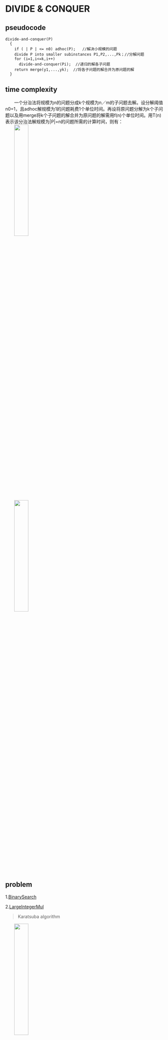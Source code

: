 # DIVIDE & CONQUER  
## pseudocode
```
divide-and-conquer(P)
  {  
    if ( | P | <= n0) adhoc(P);   //解决小规模的问题  
    divide P into smaller subinstances P1,P2,...,Pk；//分解问题  
    for (i=1,i<=k,i++)  
      divide-and-conquer(Pi);  //递归的解各子问题  
    return merge(y1,...,yk);  //将各子问题的解合并为原问题的解  
  }
```
## time complexity
　　一个分治法将规模为n的问题分成k个规模为n／m的子问题去解。设分解阈值n0=1，且adhoc解规模为1的问题耗费1个单位时间。再设将原问题分解为k个子问题以及用merge将k个子问题的解合并为原问题的解需用f(n)个单位时间。用T(n)表示该分治法解规模为|P|=n的问题所需的计算时间，则有：  
　　<img src=https://user-images.githubusercontent.com/58033867/111931117-7a651e80-8af5-11eb-9c9f-abddd2d5d3b9.png width="30%">
 
 　　<img src=https://user-images.githubusercontent.com/58033867/111931976-5efb1300-8af7-11eb-87a5-30663406c3f3.png width="30%">

## problem
1.[BinarySearch](https://github.com/Iris-Song/algorithm/blob/main/Divide%26Conquer/BinarySearch.cpp)

2.[LargeIntegerMul](https://github.com/Iris-Song/algorithm/blob/main/Divide%26Conquer/LargeIntegerMul.cpp)

>Karatsuba algorithm
 
　　<img src=https://user-images.githubusercontent.com/58033867/111934290-16922400-8afc-11eb-9584-9ae8aaff2429.png width="30%">

　　<img src=https://user-images.githubusercontent.com/58033867/111934527-87d1d700-8afc-11eb-8bcc-d76e502898a0.png width="30%">

　　<img src=https://user-images.githubusercontent.com/58033867/111934475-7092e980-8afc-11eb-8cd2-80305af1e3fc.png width="30%">

>time complexity
>
　　<img src=https://user-images.githubusercontent.com/58033867/111934657-d1babd00-8afc-11eb-8499-941339f88d5e.png width="30%">

　　<img src=https://user-images.githubusercontent.com/58033867/111934687-df704280-8afc-11eb-90d0-7715ec196374.png width="20%">

3.[MaxSubMax　最大字段和](https://github.com/Iris-Song/algorithm/blob/main/Divide%26Conquer/MaxSubSum.cpp)

4.[Strassen　matrix]()

　　　设A、B、C为三个矩阵，每个矩阵都是n×n矩阵
   
   <img src=https://user-images.githubusercontent.com/58033867/112094495-562d3e80-8bd6-11eb-8198-a10a113e24aa.png width="50%">
   
   
　　花费时间<img src=https://user-images.githubusercontent.com/58033867/112095281-2d597900-8bd7-11eb-9a53-7e4f27f0ca69.png width="5%">

   如下创建10个的矩阵
   
 　　<img src=https://user-images.githubusercontent.com/58033867/112095332-42360c80-8bd7-11eb-9294-72eed39d1e25.png width="20%">

   
　　花费时间 <img src=https://user-images.githubusercontent.com/58033867/112095347-511cbf00-8bd7-11eb-93fd-a2e2cb3844a9.png width="5%">。

   递归地计算7个矩阵积<img src=https://user-images.githubusercontent.com/58033867/112095505-950fc400-8bd7-11eb-90be-179d4bc914a3.png width="10%">
 ，每个矩阵 <img src=https://user-images.githubusercontent.com/58033867/112095520-9e992c00-8bd7-11eb-95e8-5bb8001b57c9.png width="2%">
都是<img src=https://user-images.githubusercontent.com/58033867/112095450-7d384000-8bd7-11eb-8503-11c650a0b164.png  width="5%">
 的。

　　<img src=https://user-images.githubusercontent.com/58033867/112095583-b7a1dd00-8bd7-11eb-9851-52e9d733b7a9.png width="60%">


　　注意，上述公式中只有中间一列需要计算。

　　通过<img src=https://user-images.githubusercontent.com/58033867/112095678-e324c780-8bd7-11eb-9a34-8d956c35fdf0.png width="4%">
 计算 <img src=https://user-images.githubusercontent.com/58033867/112095692-e91aa880-8bd7-11eb-9e8f-8b235d8f5b81.png width="10%">
 ，花费时间 <img src=https://user-images.githubusercontent.com/58033867/112095727-f6d02e00-8bd7-11eb-88cb-0ce5583d98ca.png width="5%"> 。

   <img src=https://user-images.githubusercontent.com/58033867/112095647-d43e1500-8bd7-11eb-936d-e8408e505ba4.png width="30%">

　　综合可得如下递归式：

   <img src=https://user-images.githubusercontent.com/58033867/112095804-19624700-8bd8-11eb-8374-7e9680767b85.png width="30%">

　　进而求出时间复杂度为：<img src=https://user-images.githubusercontent.com/58033867/112095662-dbfdb980-8bd7-11eb-8461-bd629a0bdc29.png width="20%">

5.[棋盘覆盖](https://github.com/Iris-Song/algorithm/blob/main/Divide%26Conquer/ChessBoard.cpp)



